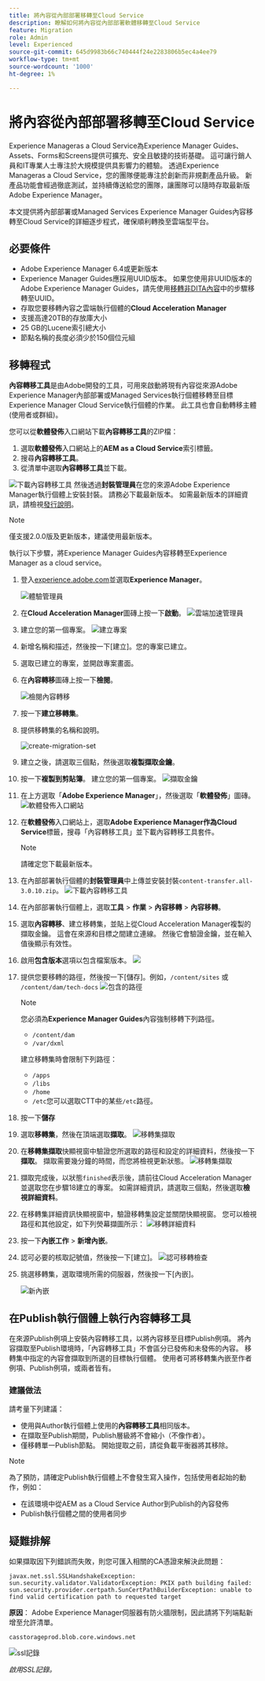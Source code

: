 ```yaml
---
title: 將內容從內部部署移轉至Cloud Service
description: 瞭解如何將內容從內部部署軟體移轉至Cloud Service
feature: Migration
role: Admin
level: Experienced
source-git-commit: 645d9983b66c740444f24e2283806b5ec4a4ee79
workflow-type: tm+mt
source-wordcount: '1000'
ht-degree: 1%

---
```


# 將內容從內部部署移轉至Cloud Service

Experience Manageras a Cloud Service為Experience Manager Guides、Assets、Forms和Screens提供可擴充、安全且敏捷的技術基礎。 這可讓行銷人員和IT專業人士專注於大規模提供具影響力的體驗。
透過Experience Manageras a Cloud Service，您的團隊便能專注於創新而非規劃產品升級。 新產品功能會經過徹底測試，並持續傳送給您的團隊，讓團隊可以隨時存取最新版Adobe Experience Manager。

本文提供將內部部署或Managed Services Experience Manager Guides內容移轉至Cloud Service的詳細逐步程式，確保順利轉換至雲端型平台。

## 必要條件

* Adobe Experience Manager 6.4或更新版本
* Experience Manager Guides應採用UUID版本。 如果您使用非UUID版本的Adobe Experience Manager Guides，請先使用[移轉非DITA內容](../install-guide/migrate-uuid-non-uuid.md)中的步驟移轉至UUID。
* 存取您要移轉內容之雲端執行個體的&#x200B;**Cloud Acceleration Manager**
* 支援高達20TB的存放庫大小
* 25 GB的Lucene索引總大小
* 節點名稱的長度必須少於150個位元組


## 移轉程式

**內容轉移工具**&#x200B;是由Adobe開發的工具，可用來啟動將現有內容從來源Adobe Experience Manager內部部署或Managed Services執行個體移轉至目標Experience Manager Cloud Service執行個體的作業。
此工具也會自動轉移主體 (使用者或群組)。

您可以從&#x200B;**軟體發佈**&#x200B;入口網站下載&#x200B;**內容轉移工具**&#x200B;的ZIP檔：

1. 選取&#x200B;**軟體發佈**&#x200B;入口網站上的&#x200B;**AEM as a Cloud Service**&#x200B;索引標籤。
1. 搜尋&#x200B;**內容轉移工具**。
1. 從清單中選取&#x200B;**內容轉移工具**&#x200B;並下載。

![下載內容轉移工具](./assets/content-transfer-tool-software-portal.png)
然後透過&#x200B;**封裝管理員**&#x200B;在您的來源Adobe Experience Manager執行個體上安裝封裝。 請務必下載最新版本。
如需最新版本的詳細資訊，請檢視[發行說明](https://experienceleague.adobe.com/docs/experience-manager-cloud-service/content/release-notes/release-notes/release-notes-current.html?lang=zh-Hant)。

>[!NOTE]
> 
> 僅支援2.0.0版及更新版本，建議使用最新版本。





執行以下步驟，將Experience Manager Guides內容移轉至Experience Manager as a cloud service。

1. 登入[experience.adobe.com](https://experience.adobe.com/)並選取&#x200B;**Experience Manager**。

   ![體驗管理員](./assets/migration-experience-manager.png)


1. 在&#x200B;**Cloud Acceleration Manager**&#x200B;圖磚上按一下&#x200B;**啟動**。
   ![雲端加速管理員](./assets/migration-experience-manager-cloud.png)

1. 建立您的第一個專案。
   ![建立專案](./assets/migration-cloud-create-project.png)

1. 新增名稱和描述，然後按一下[建立]。**&#x200B;** 您的專案已建立。
1. 選取已建立的專案，並開啟專案畫面。
1. 在&#x200B;**內容轉移**&#x200B;圖磚上按一下&#x200B;**檢閱**。

   ![檢閱內容轉移](./assets/migration-content-transfer-review.png)

1. 按一下&#x200B;**建立移轉集**。

1. 提供移轉集的名稱和說明。


   ![create-migration-set](./assets/migration-cloud-create-migration-set.png)


1. 建立之後，請選取三個點，然後選取&#x200B;**複製擷取金鑰**。


1. 按一下&#x200B;**複製到剪貼簿**。 建立您的第一個專案。
   ![擷取金鑰](./assets/migration-copy-to-clipboard.png)

1. 在上方選取「**Adobe Experience Manager**」，然後選取「**軟體發佈**」圖磚。
   ![軟體發佈入口網站](./assets/migration-software-portal.png)


1. 在&#x200B;**軟體發佈**&#x200B;入口網站上，選取&#x200B;**Adobe Experience Manager作為Cloud Service**&#x200B;標籤，搜尋「內容轉移工具」並下載內容轉移工具套件。

   >[!NOTE]
   >
   >  請確定您下載最新版本。

1. 在內部部署執行個體的&#x200B;**封裝管理員**&#x200B;中上傳並安裝封裝`content-transfer.all-3.0.10.zip`。
   ![下載內容轉移工具](./assets/content-transfer-tool-software-portal.png)


1. 在內部部署執行個體上，選取&#x200B;**工具** > **作業** > **內容移轉** > **內容移轉**。


1. 選取&#x200B;**內容轉移**、建立移轉集，並貼上從Cloud Acceleration Manager複製的擷取金鑰。 這會在來源和目標之間建立連線。 然後它會驗證金鑰，並在輸入值後顯示有效性。

1. 啟用&#x200B;**包含版本**&#x200B;選項以包含檔案版本。
   ![](./assets/migration-create-migration-set.png)

1. 提供您要移轉的路徑，然後按一下[儲存]。**&#x200B;**
例如，`/content/sites`
或
   `/content/dam/tech-docs`
   ![包含的路徑](./assets/migration-included-paths.png)



   >[!NOTE]
   >
   > 您必須為&#x200B;**Experience Manager Guides**&#x200B;內容強制移轉下列路徑。

   * `/content/dam`
   * `/var/dxml`

   建立移轉集時會限制下列路徑：
   * `/apps`
   * `/libs`
   * `/home`
   * `/etc`您可以選取CTT中的某些`/etc`路徑。

1. 按一下&#x200B;**儲存**
1. 選取&#x200B;**移轉集**，然後在頂端選取&#x200B;**擷取**。
   ![移轉集擷取](./assets/migration-extract.png)

1. 在&#x200B;**移轉集擷取**&#x200B;快顯視窗中驗證您所選取的路徑和設定的詳細資料，然後按一下&#x200B;**擷取**。 擷取需要幾分鐘的時間，而您將檢視更新狀態。
   ![移轉集擷取](./assets/migration-set-extraction.png)

1. 擷取完成後，以狀態`finished`表示後，請前往Cloud Acceleration Manager並選取您在步驟18建立的專案。
如需詳細資訊，請選取三個點，然後選取&#x200B;**檢視詳細資料**。


1. 在移轉集詳細資訊快顯視窗中，驗證移轉集設定並關閉快顯視窗。 您可以檢視路徑和其他設定，如下列熒幕擷圖所示：
   ![移轉詳細資料](./assets/migration-details.png)


1. 按一下&#x200B;**內嵌工作** > **新增內嵌**。
1. 認可必要的核取記號值，然後按一下[建立]。**&#x200B;**
   ![認可移轉檢查](./assets/migration-new-ingestion-acknowledge.png)

1. 挑選移轉集，選取環境所需的伺服器，然後按一下[內嵌]。**&#x200B;**

   ![新內嵌](./assets/migration-new-ingestion.png)

## 在Publish執行個體上執行內容轉移工具

在來源Publish例項上安裝內容轉移工具，以將內容移至目標Publish例項。
將內容擷取至Publish環境時，「內容轉移工具」不會區分已發佈和未發佈的內容。 移轉集中指定的內容會擷取到所選的目標執行個體。 使用者可將移轉集內嵌至作者例項、Publish例項，或兩者皆有。

### 建議做法

請考量下列建議：

* 使用與Author執行個體上使用的&#x200B;**內容轉移工具**&#x200B;相同版本。
* 在擷取至Publish期間，Publish層級將不會縮小（不像作者）。
* 僅移轉單一Publish節點。 開始提取之前，請從負載平衡器將其移除。

>[!NOTE]
>
> 為了預防，請確定Publish執行個體上不會發生寫入操作，包括使用者起始的動作，例如：
> * 在該環境中從AEM as a Cloud Service Author到Publish的內容發佈
> * Publish執行個體之間的使用者同步


## 疑難排解

如果擷取因下列錯誤而失敗，則您可匯入相關的CA憑證來解決此問題：

`javax.net.ssl.SSLHandshakeException: sun.security.validator.ValidatorException: PKIX path building failed: sun.security.provider.certpath.SunCertPathBuilderException: unable to find valid certification path to requested target`

**原因**： Adobe Experience Manager伺服器有防火牆限制，因此請將下列端點新增至允許清單。

`casstorageprod.blob.core.windows.net`


![ssl記錄](./assets/migration-ssl-logging.png)


*啟用SSL記錄。*




